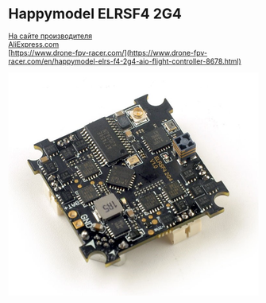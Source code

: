 # Happymodel ELRSF4 2G4

[На сайте производителя](https://www.happymodel.cn/index.php/2021/05/19/happymodel-elrs-f4-2g4-aio-5in1-flight-controller-built-in-spi-2-4ghz-elrs-rx/)  
[AliExpress.com](https://www.aliexpress.com/item/1005006859129661.html)  
[https://www.drone-fpv-racer.com/](https://www.drone-fpv-racer.com/en/happymodel-elrs-f4-2g4-aio-flight-controller-8678.html)

![](happymodel-elrs-f4-2g4-aio-flight-controller.jpg)
